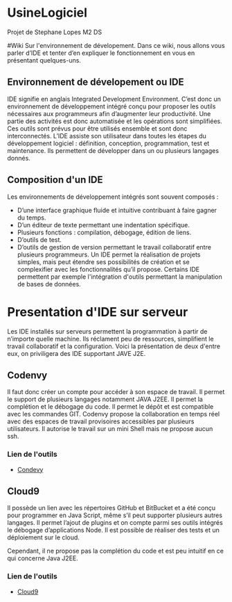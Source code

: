 # UsineLogiciel
Projet de Stephane Lopes M2 DS

#Wiki Sur l'environnement de dévelopement.
Dans ce wiki, nous allons vous parler d’IDE et tenter d’en expliquer le fonctionnement en vous en présentant quelques-uns.

## Environnement de dévelopement ou IDE
IDE signifie en anglais Integrated Development Environment. C’est donc un environnement de développement intégré conçu pour proposer les outils nécessaires aux programmeurs afin d’augmenter leur productivité. 
Une partie des activités est donc automatisée et les opérations sont simplifiées.
Ces outils sont prévus pour être utilisés ensemble et sont donc interconnectés.
L’IDE assiste son utilisateur dans toutes les étapes du développement logiciel : définition, conception, programmation, test et maintenance.
Ils permettent de développer dans un ou plusieurs langages donnés.

## Composition d'un IDE
Les environnements de développement intégrés sont souvent composés :
-	D’une interface graphique fluide et intuitive contribuant à faire gagner du temps.
-	D’un éditeur de texte permettant une indentation spécifique.
-	Plusieurs fonctions : compilation, débogage, édition de liens. 
-	D’outils de test.
-	D’outils de gestion de version permettant le travail collaboratif entre plusieurs programmeurs.
Un IDE permet la réalisation de projets simples, mais peut étendre ses possibilités de création et se complexifier avec les fonctionnalités qu’il propose.
Certains IDE permettent par exemple l'intégration d'outils permettant la manipulation de bases de données. 

# Presentation d'IDE sur serveur
Les IDE installés sur serveurs permettent la programmation à partir de n’importe quelle machine. Ils réclament peu de ressources, simplifient le travail collaboratif et la configuration.
Voici la présentation de deux d'entre eux, on priviligera des IDE supportant JAVE J2E.

## Codenvy
Il faut donc créer un compte pour accéder à son espace de travail.
Il permet le support de plusieurs langages notamment JAVA J2EE.
Il permet la complétion et le débogage du code.
Il permet le dépôt et est compatible avec les commandes GIT.
Codenvy propose la collaboration en temps réel avec des espaces de travail provisoires accessibles par plusieurs utilisateurs.
Il autorise le travail sur un mini Shell mais ne propose aucun ssh.
### Lien de l'outils
* [Condevy](https://codenvy.com/)

## Cloud9
Il possède un lien avec les répertoires GitHub et BitBucket et a été conçu pour programmer en Java Script, même s’il peut supporter plusieurs autres langages.
Il permet l’ajout de plugins et on compte parmi ses outils intégrés le débogage d’applications Node.
Il est possible de réaliser des tests et un déploiement sur le cloud.

Cependant, il ne propose pas la complétion du code et est peu intuitif en ce qui concerne Java J2EE.

### Lien de l'outils
* [Cloud9](https://c9.io/)


